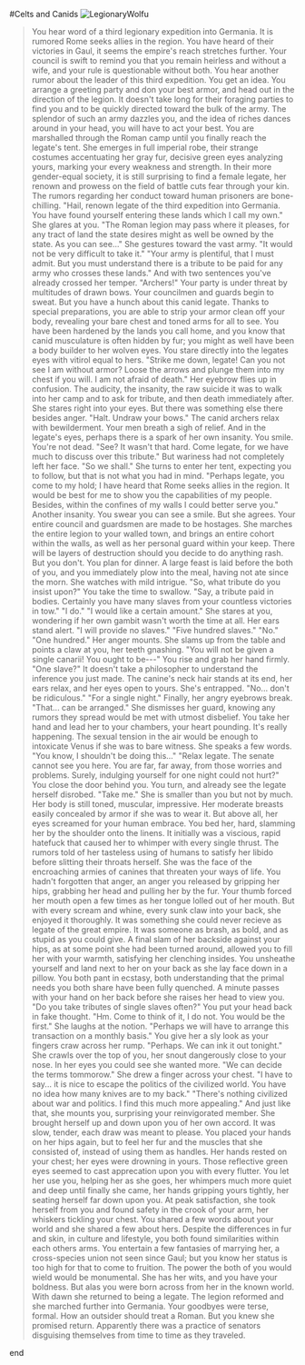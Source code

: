 #Celts and Canids
![LegionaryWolfu](https://desu-usergeneratedcontent.xyz/trash/image/1539/19/1539190067575.jpg)
>You hear word of a third legionary expedition into Germania.
>It is rumored Rome seeks allies in the region.
>You have heard of their victories in Gaul, it seems the empire's reach stretches further.
>Your council is swift to remind you that you remain heirless and without a wife, and your rule is questionable without both.
>You hear another rumor about the leader of this third expedition.
>You get an idea.
>You arrange a greeting party and don your best armor, and head out in the direction of the legion.
>It doesn't take long for their foraging parties to find you and to be quickly directed toward the bulk of the army.
>The splendor of such an army dazzles you, and the idea of riches dances around in your head, you will have to act your best.
>You are marshalled through the Roman camp until you finally reach the legate's tent.
>She emerges in full imperial robe, their strange costumes accentuating her gray fur, decisive green eyes analyzing yours, marking your every weakness and strength.
>In their more gender-equal society, it is still surprising to find a female legate, her renown and prowess on the field of battle cuts fear through your kin.
>The rumors regarding her conduct toward human prisoners are bone-chilling.
"Hail, renown legate of the third expedition into Germania. You have found yourself entering these lands which I call my own."
>She glares at you.
"The Roman legion may pass where it pleases, for any tract of land the state desires might as well be owned by the state. As you can see..."
>She gestures toward the vast army.
"It would not be very difficult to take it."
"Your army is plentiful, that I must admit. But you must understand there is a tribute to be paid for any army who crosses these lands."
>And with two sentences you've already crossed her temper.
"Archers!"
>Your party is under threat by multitudes of drawn bows. Your councilmen and guards begin to sweat.
>But you have a hunch about this canid legate.
>Thanks to special preparations, you are able to strip your armor clean off your body, revealing your bare chest and toned arms for all to see.
>You have been hardened by the lands you call home, and you know that canid musculature is often hidden by fur; you might as well have been a body builder to her wolven eyes.
>You stare directly into the legates eyes with vitirol equal to hers.
"Strike me down, legate! Can you not see I am without armor? Loose the arrows and plunge them into my chest if you will. I am not afraid of death."
>Her eyebrow flies up in confusion. The audicity, the insanity, the raw suicide it was to walk into her camp and to ask for tribute, and then death immediately after.
>She stares right into your eyes. But there was something else there besides anger.
"Halt. Undraw your bows."
>The canid archers relax with bewilderment. Your men breath a sigh of relief. And in the legate's eyes, perhaps there is a spark of her own insanity.
>You smile. You're not dead.
"See? It wasn't that hard. Come legate, for we have much to discuss over this tribute."
>But wariness had not completely left her face.
"So we shall."
>She turns to enter her tent, expecting you to follow, but that is not what you had in mind.
"Perhaps legate, you come to my hold; I have heard that Rome seeks allies in the region. It would be best for me to show you the capabilities of my people. Besides, within the confines of my walls I could better serve you."
>Another insanity. You swear you can see a smile. But she agrees.
>Your entire council and guardsmen are made to be hostages. She marches the entire legion to your walled town, and brings an entire cohort within the walls, as well as her personal guard within your keep.
>There will be layers of destruction should you decide to do anything rash. But you don't. You plan for dinner.
>A large feast is laid before the both of you, and you immediately plow into the meal, having not ate since the morn.
>She watches with mild intrigue.
"So, what tribute do you insist upon?"
>You take the time to swallow.
"Say, a tribute paid in bodies. Certainly you have many slaves from your countless victories in tow."
"I do."
"I would like a certain amount."
>She stares at you, wondering if her own gambit wasn't worth the time at all. Her ears stand alert.
"I will provide no slaves."
"Five hundred slaves."
"No."
"One hundred."
>Her anger mounts. She slams up from the table and points a claw at you, her teeth gnashing.
"You will not be given a single canarii! You ought to be---"
>You rise and grab her hand firmly.
"One slave?"
>It doesn't take a philosopher to understand the inference you just made. The canine's neck hair stands at its end, her ears relax, and her eyes open to yours. She's entrapped.
"No... don't be ridiculous."
"For a single night."
>Finally, her angry eyebrows break.
"That... can be arranged."
>She dismisses her guard, knowing any rumors they spread would be met with utmost disbelief.
>You take her hand and lead her to your chambers, your heart pounding. It's really happening.
>The sexual tension in the air would be enough to intoxicate Venus if she was to bare witness.
>She speaks a few words.
"You know, I shouldn't be doing this..."
"Relax legate. The senate cannot see you here. You are far, far away, from those worries and problems. Surely, indulging yourself for one night could not hurt?"
>You close the door behind you. You turn, and already see the legate herself disrobed.
"Take me."
>She is smaller than you but not by much. Her body is still toned, muscular, impressive. Her moderate breasts easily concealed by armor if she was to wear it. But above all, her eyes screamed for your human embrace.
>You bed her, hard, slamming her by the shoulder onto the linens. It initially was a viscious, rapid hatefuck that caused her to whimper with every single thrust.
>The rumors told of her tasteless using of humans to satisfy her libido before slitting their throats herself. She was the face of the encroaching armies of canines that threaten your ways of life. You hadn't forgotten that anger, an anger you released by gripping her hips, grabbing her head and pulling her by the fur. Your thumb forced her mouth open a few times as her tongue lolled out of her mouth.
>But with every scream and whine, every sunk claw into your back, she enjoyed it thoroughly. It was something she could never recieve as legate of the great empire. It was someone as brash, as bold, and as stupid as you could give.
>A final slam of her backside against your hips, as at some point she had been turned around, allowed you to fill her with your warmth, satisfying her clenching insides.
>You unsheathe yourself and land next to her on your back as she lay face down in a pillow. You both pant in ecstasy, both understanding that the primal needs you both share have been fully quenched.
>A minute passes with your hand on her back before she raises her head to view you.
"Do you take tributes of single slaves often?"
>You put your head back in fake thought.
"Hm. Come to think of it, I do not. You would be the first."
>She laughs at the notion.
"Perhaps we will have to arrange this transaction on a monthly basis."
>You give her a sly look as your fingers craw across her rump.
"Perhaps. We can ink it out tonight."
>She crawls over the top of you, her snout dangerously close to your nose.
>In her eyes you could see she wanted more.
"We can decide the terms tommorow."
>She drew a finger across your chest.
"I have to say... it is nice to escape the politics of the civilized world. You have no idea how many knives are to my back."
"There's nothing civilized about war and politics. I find this much more appealing."
>And just like that, she mounts you, surprising your reinvigorated member.
>She brought herself up and down upon you of her own accord. It was slow, tender, each draw was meant to please. You placed your hands on her hips again, but to feel her fur and the muscles that she consisted of, instead of using them as handles.
>Her hands rested on your chest; her eyes were drowning in yours.
>Those reflective green eyes seemed to cast apprecation upon you with every flutter.
>You let her use you, helping her as she goes, her whimpers much more quiet and deep until finally she came, her hands gripping yours tightly, her seating herself far down upon you.
>At peak satisfaction, she took herself from you and found safety in the crook of your arm, her whiskers tickling your chest.
>You shared a few words about your world and she shared a few about hers. Despite the differences in fur and skin, in culture and lifestyle, you both found similarities within each others arms.
>You entertain a few fantasies of marrying her, a cross-species union not seen since Gaul; but you know her status is too high for that to come to fruition. The power the both of you would wield would be monumental. She has her wits, and you have your boldness. But alas you were born across from her in the known world.
>With dawn she returned to being a legate. The legion reformed and she marched further into Germania. Your goodbyes were terse, formal. How an outsider should treat a Roman.
>But you knew she promised return. Apparently there was a practice of senators disguising themselves from time to time as they traveled.

end
